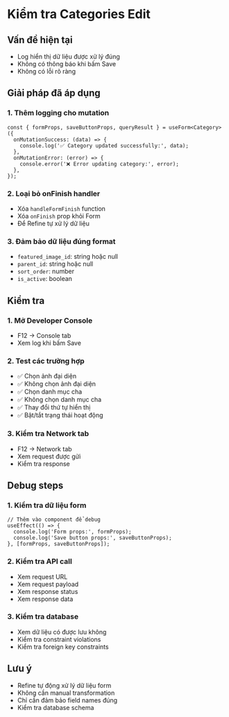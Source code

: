 # Kiểm tra Categories Edit

## Vấn đề hiện tại
- Log hiển thị dữ liệu được xử lý đúng
- Không có thông báo khi bấm Save
- Không có lỗi rõ ràng

## Giải pháp đã áp dụng

### 1. Thêm logging cho mutation
```tsx
const { formProps, saveButtonProps, queryResult } = useForm<Category>({
  onMutationSuccess: (data) => {
    console.log('✅ Category updated successfully:', data);
  },
  onMutationError: (error) => {
    console.error('❌ Error updating category:', error);
  },
});
```

### 2. Loại bỏ onFinish handler
- Xóa `handleFormFinish` function
- Xóa `onFinish` prop khỏi Form
- Để Refine tự xử lý dữ liệu

### 3. Đảm bảo dữ liệu đúng format
- `featured_image_id`: string hoặc null
- `parent_id`: string hoặc null  
- `sort_order`: number
- `is_active`: boolean

## Kiểm tra

### 1. Mở Developer Console
- F12 → Console tab
- Xem log khi bấm Save

### 2. Test các trường hợp
- ✅ Chọn ảnh đại diện
- ✅ Không chọn ảnh đại diện
- ✅ Chọn danh mục cha
- ✅ Không chọn danh mục cha
- ✅ Thay đổi thứ tự hiển thị
- ✅ Bật/tắt trạng thái hoạt động

### 3. Kiểm tra Network tab
- F12 → Network tab
- Xem request được gửi
- Kiểm tra response

## Debug steps

### 1. Kiểm tra dữ liệu form
```tsx
// Thêm vào component để debug
useEffect(() => {
  console.log('Form props:', formProps);
  console.log('Save button props:', saveButtonProps);
}, [formProps, saveButtonProps]);
```

### 2. Kiểm tra API call
- Xem request URL
- Xem request payload
- Xem response status
- Xem response data

### 3. Kiểm tra database
- Xem dữ liệu có được lưu không
- Kiểm tra constraint violations
- Kiểm tra foreign key constraints

## Lưu ý
- Refine tự động xử lý dữ liệu form
- Không cần manual transformation
- Chỉ cần đảm bảo field names đúng
- Kiểm tra database schema
